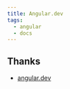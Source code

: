 ```yaml
---
title: Angular.dev
tags:
  - angular
  - docs
---
```




## Thanks

- [angular.dev](https://angular.dev/)
